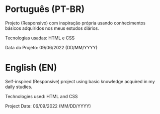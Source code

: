 # Português (PT-BR)
Projeto (Responsivo) com inspiração própria usando conhecimentos básicos adquiridos nos meus estudos diários.

Tecnologias usadas: HTML e CSS

Data do Projeto: 09/06/2022 (DD/MM/YYYY)

# English (EN)
Self-inspired (Responsive) project using basic knowledge acquired in my daily studies.

Technologies used: HTML and CSS

Project Date: 06/09/2022 (MM/DD/YYYY)
